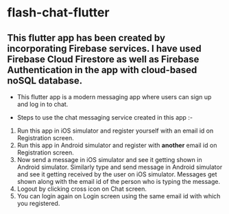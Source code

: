# flash-chat-flutter

## This flutter app has been created by incorporating Firebase services. I have used Firebase Cloud Firestore as well as Firebase Authentication in the app with cloud-based noSQL database.

- This flutter app is a modern messaging app where users can sign up and log in to chat.

- Steps to use the chat messaging service created in this app :-

1. Run this app in iOS simulator and register yourself with an email id on Registration screen.
2. Run this app in Android simulator and register with <b>another</b> email id on Registration screen.
3. Now send a message in iOS simulator and see it getting shown in Android simulator. Similarly type and send message in Android simulator and see it getting received by the user on iOS simulator. Messages get shown along with the email id of the person who is typing the message.
4. Logout by clicking cross icon on Chat screen.
5. You can login again on Login screen using the same email id with which you registered.
